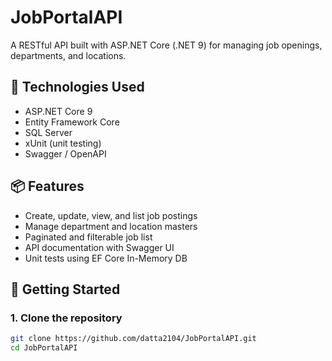 # JobPortalAPI

A RESTful API built with ASP.NET Core (.NET 9) for managing job openings, departments, and locations.

## 🔧 Technologies Used

- ASP.NET Core 9
- Entity Framework Core
- SQL Server
- xUnit (unit testing)
- Swagger / OpenAPI

## 📦 Features

- Create, update, view, and list job postings
- Manage department and location masters
- Paginated and filterable job list
- API documentation with Swagger UI
- Unit tests using EF Core In-Memory DB

## 🚀 Getting Started

### 1. Clone the repository

```bash
git clone https://github.com/datta2104/JobPortalAPI.git
cd JobPortalAPI

